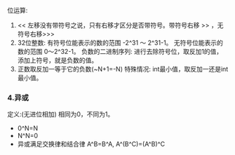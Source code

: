 位运算:
1. << 左移没有带符号之说，只有右移才区分是否带符号。带符号右移 >> ，无符号右移>>>
2. 32位整数:
        有符号位能表示的数的范围 -2^31 ～ 2^31-1。
        无符号位能表示的数的范围 0～2^32-1。
        负数的二进制序列: 进行去除符号位，取反加1的值，添加上符号，就是负数的值。
3. 正数取反加一等于它的负数(~N+1=-N)
        特殊情况: int最小值，取反加一还是int最小值。
### 4.异或
   定义:(无进位相加) 相同为0，不同为1。
   + 0^N=N
   + N^N=0
   + 异或满足交换律和结合律 A^B=B^A, A^(B^C)=(A^B)^C